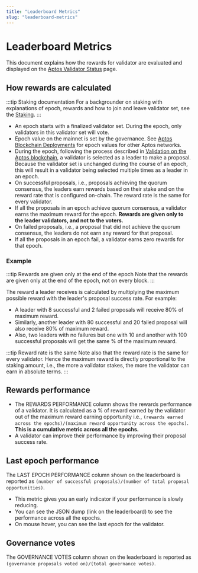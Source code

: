 ```yaml
---
title: "Leaderboard Metrics"
slug: "leaderboard-metrics"
---
```


# Leaderboard Metrics

This document explains how the rewards for validator are evaluated and displayed on the [Aptos Validator Status](https://aptoslabs.com/leaderboard/it3) page. 

## How rewards are calculated

:::tip Staking documentation
For a backgrounder on staking with explanations of epoch, rewards and how to join and leave validator set, see the [Staking](/concepts/staking.md). 
:::

- An epoch starts with a finalized validator set. During the epoch, only validators in this validator set will vote. 
- Epoch value on the mainnet is set by the governance. See [Aptos Blockchain Deployments](/nodes/aptos-deployments.md) for epoch values for other Aptos networks.
- During the epoch, following the process described in [Validation on the Aptos blockchain](/concepts/staking#validation-on-the-aptos-blockchain), a validator is selected as a leader to make a proposal. Because the validator set is unchanged during the course of an epoch, this will result in a validator being selected multiple times as a leader in an epoch.
-  On successful proposals, i.e., proposals achieving the quorum consensus, the leaders earn rewards based on their stake and on the reward rate that is configured on-chain. The reward rate is the same for every validator.
-  If all the proposals in an epoch achieve quorum consensus, a validator earns the maximum reward for the epoch. **Rewards are given only to the leader validators, and not to the voters.**
-  On failed proposals, i.e., a proposal that did not achieve the quorum consensus, the leaders do not earn any reward for that proposal.
-  If all the proposals in an epoch fail, a validator earns zero rewards for that epoch.

### Example

:::tip Rewards are given only at the end of the epoch
Note that the rewards are given only at the end of the epoch, not on every block.
:::

The reward a leader receives is calculated by multiplying the maximum possible reward with the leader's proposal success rate. For example:
- A leader with 8 successful and 2 failed proposals will receive 80% of maximum reward.
- Similarly, another leader with 80 successful and 20 failed proposal will also receive 80% of maximum reward.
- Also, two leaders with no failures but one with 10 and another with 100 successful proposals will get the same % of the maximum reward.

:::tip Reward rate is the same
Note also that the reward rate is the same for every validator. Hence the maximum reward is directly proportional to the staking amount, i.e., the more a validator stakes, the more the validator can earn in absolute terms.
:::

## Rewards performance

- The REWARDS PERFORMANCE column shows the rewards performance of a validator. It is calculated as a % of reward earned by the validator out of the maximum reward earning opportunity i.e., `(rewards earned across the epochs)/(maximum reward opportunity across the epochs)`. **This is a cumulative metric across all the epochs.**
- A validator can improve their performance by improving their proposal success rate.

## Last epoch performance

The LAST EPOCH PERFORMANCE column shown on the leaderboard is reported as `(number of successful proposals)/(number of total proposal opportunities)`.
- This metric gives you an early indicator if your performance is slowly reducing.
- You can see the JSON dump (link on the leaderboard) to see the performance across all the epochs.
- On mouse hover, you can see the last epoch for the validator.

## Governance votes

The GOVERNANCE VOTES column shown on the leaderboard is reported as `(governance proposals voted on)/(total governance votes)`.

        
      
